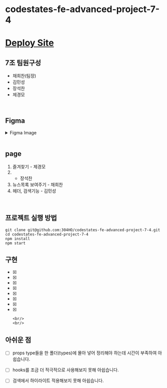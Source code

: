 # codestates-fe-advanced-project-7-4

# [Deploy Site]()

## 7조 팀원구성

- 채희찬(팀장)
- 김민성
- 장석찬
- 제경모

<br/>

## Figma

<details>
    <summary>Figma Image</summary>
    

</details>
<br/>

## page

1. 즐겨찾기 - 제경모
2.  - 장석찬
3. 뉴스목록 보여주기 - 채희찬
4. 헤더, 검색기능 - 김민성

<br/>

## 프로젝트 실행 방법

```
git clone git@github.com:304HO/codestates-fe-advanced-project-7-4.git
cd codestates-fe-advanced-project-7-4
npm install
npm start
```

## 구현

- [x]

- [x]

- [x] 

- [x] 

- [x] 

- [x] 

- [x] 

- [x] 
      <br/>
      <br/>

## 아쉬운 점

- [ ] props type들을 한 폴더(types)에 몰아 넣어 정리해야 하는데 시간이 부족하여 아쉽습니다.

- [ ] hooks를 조금 더 적극적으로 사용해보지 못해 아쉽습니다.

- [ ] 검색에서 하이라이트 적용해보지 못해 아쉽습니다.
